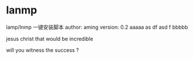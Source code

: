 # lanmp
lamp/lnmp 一键安装脚本
author: aming
version: 0.2
aaaaa
as
df
asd
f
bbbbb

jesus christ
that would be incredible

will you witness the success ? 
